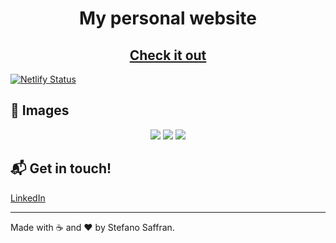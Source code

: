 <h1 align="center">
    My personal website
</h1>

<h2 align="center">
<a href="https://stefanosaffran.com">Check it out</a>
</h2>


[![Netlify Status](https://api.netlify.com/api/v1/badges/0964d37e-57a9-4e18-887b-fdb13423b873/deploy-status)](https://app.netlify.com/sites/zealous-saha-0073e6/deploys)

## :iphone: Images

<p align="center">
  <img src="https://res.cloudinary.com/stefanosaffran/image/upload/v1581934386/portfolio/xav6tecu1k5622h8itoe.png">
  <img src="https://res.cloudinary.com/stefanosaffran/image/upload/v1581929600/portfolio/tqz2ojranj68lrjakkxr.png">
  <img src="https://res.cloudinary.com/stefanosaffran/image/upload/v1581929609/portfolio/griduk6btqrdghbnfyql.png">
</p>

## :mailbox_with_mail: Get in touch!

[LinkedIn](https://www.linkedin.com/in/stefanosaffran/)

---

Made with :coffee: and ♥ by Stefano Saffran.
